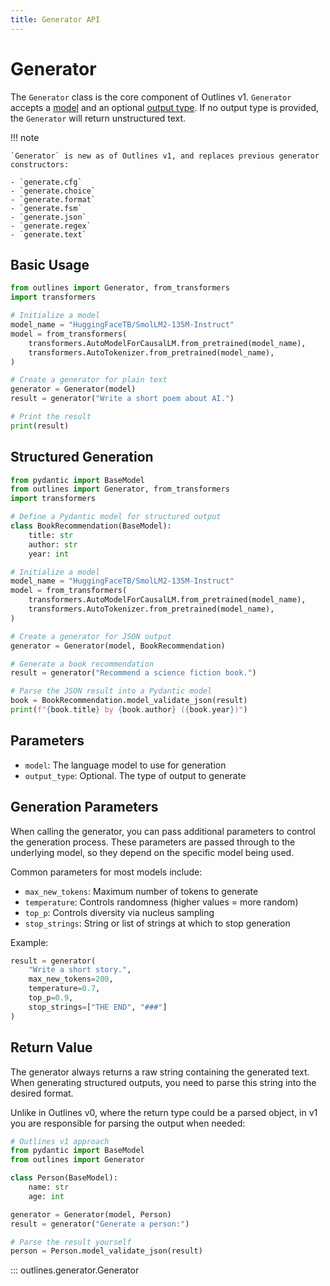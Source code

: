 ```yaml
---
title: Generator API
---
```


# Generator


The `Generator` class is the core component of Outlines v1. `Generator` accepts a [model](../reference/available_models) and an optional [output type](/api/types). If no output type is provided, the `Generator` will return unstructured text.

!!! note

    `Generator` is new as of Outlines v1, and replaces previous generator constructors:

    - `generate.cfg`
    - `generate.choice`
    - `generate.format`
    - `generate.fsm`
    - `generate.json`
    - `generate.regex`
    - `generate.text`

## Basic Usage

```python
from outlines import Generator, from_transformers
import transformers

# Initialize a model
model_name = "HuggingFaceTB/SmolLM2-135M-Instruct"
model = from_transformers(
    transformers.AutoModelForCausalLM.from_pretrained(model_name),
    transformers.AutoTokenizer.from_pretrained(model_name),
)

# Create a generator for plain text
generator = Generator(model)
result = generator("Write a short poem about AI.")

# Print the result
print(result)
```

## Structured Generation

```python
from pydantic import BaseModel
from outlines import Generator, from_transformers
import transformers

# Define a Pydantic model for structured output
class BookRecommendation(BaseModel):
    title: str
    author: str
    year: int

# Initialize a model
model_name = "HuggingFaceTB/SmolLM2-135M-Instruct"
model = from_transformers(
    transformers.AutoModelForCausalLM.from_pretrained(model_name),
    transformers.AutoTokenizer.from_pretrained(model_name),
)

# Create a generator for JSON output
generator = Generator(model, BookRecommendation)

# Generate a book recommendation
result = generator("Recommend a science fiction book.")

# Parse the JSON result into a Pydantic model
book = BookRecommendation.model_validate_json(result)
print(f"{book.title} by {book.author} ({book.year})")
```

## Parameters

- `model`: The language model to use for generation
- `output_type`: Optional. The type of output to generate

## Generation Parameters

When calling the generator, you can pass additional parameters to control the generation process. These parameters are passed through to the underlying model, so they depend on the specific model being used.

Common parameters for most models include:
- `max_new_tokens`: Maximum number of tokens to generate
- `temperature`: Controls randomness (higher values = more random)
- `top_p`: Controls diversity via nucleus sampling
- `stop_strings`: String or list of strings at which to stop generation

Example:
```python
result = generator(
    "Write a short story.",
    max_new_tokens=200,
    temperature=0.7,
    top_p=0.9,
    stop_strings=["THE END", "###"]
)
```

## Return Value

The generator always returns a raw string containing the generated text. When generating structured outputs, you need to parse this string into the desired format.

Unlike in Outlines v0, where the return type could be a parsed object, in v1 you are responsible for parsing the output when needed:

```python
# Outlines v1 approach
from pydantic import BaseModel
from outlines import Generator

class Person(BaseModel):
    name: str
    age: int

generator = Generator(model, Person)
result = generator("Generate a person:")

# Parse the result yourself
person = Person.model_validate_json(result)
```

::: outlines.generator.Generator
